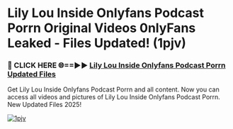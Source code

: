 # Lily Lou Inside Onlyfans Podcast Porrn Original Videos 0nlyFans Leaked - Files Updated! (1pjv)

<h3>🔴 CLICK HERE 🌐==►► <a href="https://tinyurl.com/x26r9saj" rel="nofollow">Lily Lou Inside Onlyfans Podcast Porrn Updated Files</a></h3>

Get Lily Lou Inside Onlyfans Podcast Porrn and all content. Now you can access all videos and pictures of Lily Lou Inside Onlyfans Podcast Porrn. New Updated Files 2025!

[![1pjv](https://i.imgur.com/LkgZPqh.gif)](https://tinyurl.com/x26r9saj)

